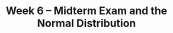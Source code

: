 ---
title: Week 6 – Midterm Exam and the Normal Distribution
weekNumber: 6
days:
    - date: 2025-5-5
      events: 
        - name: LEC 14
          type: lecture
          title: Bootstrapping and Confidence Intervals
          url: http://datahub.ucsd.edu/user-redirect/git-sync?repo=https://github.com/dsc-courses/dsc10-2025-sp&subPath=lectures/lec14/lec14.ipynb
          html: resources/lectures/lec14/lec14.html
          podcast:
          readings:
            - name: CIT 13.0-13.2
              url: https://inferentialthinking.com/chapters/13/Estimation.html
          keywords: inference, bootstrapping, resample, np.percentile, confidence interval
        - name: PROJ
          type: proj
          title: Midterm Project
          url: https://datahub.ucsd.edu/user-redirect/git-sync?repo=https://github.com/dsc-courses/dsc10-2025-sp&subPath=projects/midterm_project/midterm_project.ipynb
    - date: 2025-5-7
      events: 
        - name: LEC 15
          type: lecture
          title: Confidence Intervals, Center, and Spread
          url: http://datahub.ucsd.edu/user-redirect/git-sync?repo=https://github.com/dsc-courses/dsc10-2025-sp&subPath=lectures/lec15/lec15.ipynb
          html: resources/lectures/lec15/lec15.html
          podcast:
          readings:
            - name: CIT 13.3-13.4
              url: https://inferentialthinking.com/chapters/13/3/Confidence_Intervals.html
          keywords: interpreting CIs, robust vs. sensitive, center, standard deviation, Chebyshev
        - name: DISC 6
          type: disc
          title: Sampling, Bootstrapping, and Confidence Intervals
          url: https://practice.dsc10.com/disc06/index.html
    - date: 2025-5-8
      events:
        - name: LAB 4
          type: lab
          title: Simulation, Sampling, and Bootstrapping
          url: http://datahub.ucsd.edu/user-redirect/git-sync?repo=https://github.com/dsc-courses/dsc10-2025-sp&subPath=labs/lab4/lab4.ipynb
    - date: 2025-5-9
      events: 
        - name: LEC 16
          type: lecture
          title: Standardization and the Normal Distribution
          url: http://datahub.ucsd.edu/user-redirect/git-sync?repo=https://github.com/dsc-courses/dsc10-2025-sp&subPath=lectures/lec16/lec16.ipynb
          html: resources/lectures/lec16/lec16.html
          podcast:
          readings:
            - name: CIT 14.2-14.3
              url: https://inferentialthinking.com/chapters/14/2/Variability.html
          keywords: Chebyshev, standard units, normal distribution, CDF, inflection points
---